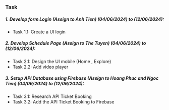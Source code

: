 ### Task

##### 1. Develop form Login (Assign to Anh Tien) (04/06/2024) to (12/06/2024):

* Task 1.1: Create a UI login

##### 2. Develop Schedule Page (Assign to The Tuyen) (04/06/2024) to (12/06/2024):

* Task 2.1: Design the UI mobile (Home , Explore)
* Task 2.2: Add video player

##### 3. Setup API Database using Firebase (Assign to Hoang Phuc and Ngoc Tien) (04/06/2024) to (12/06/2024):

* Task 3.1: Research API Ticket Booking
* Task 3.2: Add the API Ticket Booking to Firebase


